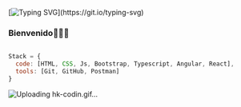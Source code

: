 
[![Typing SVG](https://readme-typing-svg.herokuapp.com?font=Fira+Code&pause=1000&color=C7F720&random=false&width=435&lines=Hi+%2C+I%C2%B4m++Andr%C3%A9s+Full+Stack+Developer.)](https://git.io/typing-svg)
### Bienvenido👩🏻‍💻
```js

Stack = {
  code: [HTML, CSS, Js, Bootstrap, Typescript, Angular, React],
  tools: [Git, GitHub, Postman]
}
```



![Uploading hk-codin.gif…]()


